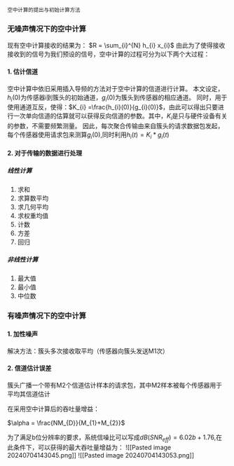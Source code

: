  
	空中计算的提出与初始计算方法
### 无噪声情况下的空中计算
现有空中计算接收的结果为：
$R = \sum_{i}^{N} h_{i} x_{i}$
由此为了使得接收接收到的信号为我们预设的信号，空中计算的过程可分为以下两个大过程：
#### 1. 估计信道
空中计算中依旧采用插入导频的方法对于空中计算的信道进行计算。
本文设定，$h_{i}(0)$为传感器i到簇头的初始通道，$g_{i}(0)$为簇头到传感器的相应通道。
同时，用于使用通道互反，使得：$K_{i} =\frac{h_{i}(0)}{g_{i}(0)}$，由此可以得出只要进行一次单向信道的估算就可以获得反向信道的参数。其中，$K_{i}$是只与硬件设备有关的参数，不需要频繁测量。
因此，每次聚合传输由来自簇头的请求数据包发起，每个传感器使用请求包来测算$g_{i}(0)$,同时利用$h_{i}(t) =K_{i}*g_{i}(t)$
#### 2. 对于传输的数据进行处理
##### 线性计算
1. 求和
2. 求算数平均
3. 求几何平均
4. 求权重均值
5. 计数
6. 方差
7. 回归
##### 非线性计算
1. 最大值
2. 最小值
3. 中位数

### 有噪声情况下的空中计算

#### 1. 加性噪声
解决方法：簇头多次接收取平均（传感器向簇头发送M1次）

#### 2. 信道估计误差
簇头广播一个带有M2个信道估计样本的请求包，其中M2样本被每个传感器用于平均其信道估计

在采用空中计算后的吞吐量增益：

$\alpha = \frac{NM_{D}}{M_{1}+M_{2}}$

为了满足b位分辨率的要求，系统信噪比可以写成$dB(SNR_{eff})=6.02b+1.76$,在此条件下，可以获得的最大吞吐量增益为：
![[Pasted image 20240704143045.png]]
![[Pasted image 20240704143053.png]]

